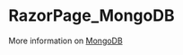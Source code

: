 # RazorPage_MongoDB

More information on [MongoDB](https://github.com/muhamaddarulhadi/Training-RazorPage)
